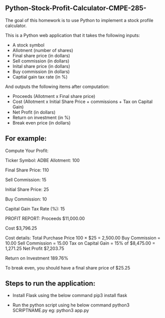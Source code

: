 ## Python-Stock-Profit-Calculator-CMPE-285-
The goal of this homework is to use Python to implement a stock profile calculator. 

This is a Python web application that it takes the following inputs:

* A stock symbol
* Allotment (number of shares)
* Final share price (in dollars)
* Sell commission (in dollars)
* Inital share price (in dollars)
* Buy commission (in dollars)
* Captial gain tax rate (in %)

And outputs the following items after computation:

* Proceeds (Allotment x Final share price)
* Cost (Allotment x Initial Share Price + commissions + Tax on Capital Gain)
* Net Profit (in dollars)
* Return on investment (in %)
* Break even price (in dollars)


## For example:

Compute Your Profit:

Ticker Symbol:
ADBE
Allotment:
100

Final Share Price:
110

Sell Commission:
15

Initial Share Price:
25

Buy Commission:
10

Capital Gain Tax Rate (%):
15

PROFIT REPORT:
Proceeds
$11,000.00

Cost
$3,796.25

Cost details:
Total Purchase Price
100 × $25 = 2,500.00
Buy Commission = 10.00
Sell Commission = 15.00
Tax on Capital Gain = 15% of $8,475.00 = 1,271.25
Net Profit
$7,203.75

Return on Investment
189.76%

To break even, you should have a final share price of
$25.25

## Steps to run the application:
* Install Flask using the below command
  pip3 install flask
  
* Run the python script using he below command
  python3 SCRIPTNAME.py
  eg: python3 app.py
